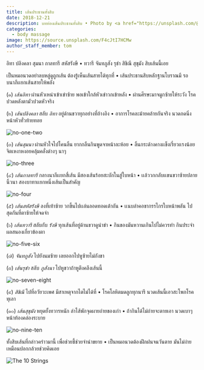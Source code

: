 ```yaml
---
title: เส้นประธานทั้งสิบ
date: 2018-12-21
description: บทท่องเส้นประธานทั้งสิบ • Photo by <a href="https://unsplash.com/@sssyexap">Nhia Moua</a> on <a href="https://unsplash.com/">Unsplash</a>
categories:
  - body massage
image: https://source.unsplash.com/F4cJtI7HCMw
author_staff_member: tom
---
```

อิทา ปลิงคลา สุมนา กาลทารี สหัสรังษี • ทวารี จันทภูสัง รุชำ สิขิณี สุขุมัง สิบเส้นนี้เอย

เป็นหมอนวดอย่าลบหลู่ดูถูกเส้น ต้องรู้เห็นเส้นสายได้ทุกที่ • เส้นประธานสิบหลักฐานโบราณมี รอบนาภีเเยกเส้นสายให้พลัง

(๑) *เส้นอิทา* ผ่านหัวเหน่าเข้าเข่าซ้าย พอเข้าใกล้หัวเข่าวกเข้าหลัง • ผ่านศีรษะมาจมูกซ้ายให้ระวัง โรคปวดหลังตามัวปวดหัวจริง

(๒) *เส้นปลิงคลา* สลับ *อิทา* อยู่ด้านขวาทุกอย่างที่อ้างอิง • อาการโรคละม้ายคล้ายกันจริง นวดกดนิ่งหน้าหัวทั่วท้ายทอย

![no-one-two](https://res.cloudinary.com/sdees-reallife/image/upload/c_scale,w_400/v1552466401/ten-01.jpg)

(๓) *เส้นสุมนา* ผ่านหัวใจไปโคนลิ้น ยากกลืนกินพูดจาหน้าละห้อย • ลิ้นกระด้างคางเเข็งเรี่ยวเเรงน้อย จิตเหงาหงอยคลุ้มคลั่งต่างๆ นาๆ

![no-three](https://res.cloudinary.com/sdees-reallife/image/upload/c_scale,w_400/v1552466401/ten-03.jpg)

(๔) *เส้นกาลทารี* กลางนาภีเเยกสี่เส้น มีสองเส้นร้อยสะบักในสู่ใบหน้า • เเล้ววกกลับเเขนขวาซ้ายปลายนิ้วนา สองบาทาเเยกหนึ่งเส้นเป็นสำคัญ

![no-four](https://res.cloudinary.com/sdees-reallife/image/upload/c_scale,w_400/v1552466401/ten-04.jpg)

(๕) *เส้นสหัสรังษี* ลงที่เท้าซ้าย วกขึ้นไปเเล่นลอดทอดเต้าถัน • เเนบลำคอขากรรไกรใบหน้าพลัน ไปสุดกันที่ตาซ้ายให้จดจำ

(๖) *เส้นทวารี* สลับกับ *รังษี* ทุกเส้นที่อยู่ด้านขวาดูนำขำ • กินของมันหวานเกินไปไม่ควรทำ กินประจำผลสนองเกี่ยวข้องตา

![no-five-six](https://res.cloudinary.com/sdees-reallife/image/upload/c_scale,w_400/v1552466401/ten-05.jpg)

(๗) *จันทภูสัง* ไปยังนมซ้าย เลยออกไปหูซ้ายไม่กังขา

(๘) *เส้นรุชำ* สลับ *ภูสังนา* ไปหูขวาถ้าหูตึงคลึงเส้นนี้

![no-seven-eight](https://res.cloudinary.com/sdees-reallife/image/upload/c_scale,w_400/v1552466401/ten-07.jpg)

(๙) *สิขิณี* ไปที่อวัยวะเพศ มีสาเหตุจากไตไม่ได้ที่ • โรคโลหิตมดลูกทุกนารี นวดเส้นนี้เอวสะโพกโรคทุเลา

(๑๐) *เส้นสุขุมัง* หยุดยั้งทวารหนัก ลำไส้พักจุดผายถ่ายของเก่า • ถ้ากินได้ไม่ถ่ายจะตายเอา นวดเบาๆ หน้าท้องคล่องระบาย

![no-nine-ten](https://res.cloudinary.com/sdees-reallife/image/upload/c_scale,w_400/v1552466401/ten-09.jpg)

ทั้งสิบเส้นที่กล่าวคร่าวมานี้ เพื่อช่วยชี้ช่วยจำนำขยาย • เป็นหมอนวดต้องฝึกฝนจนวันตาย มันไม่ง่ายเหมือนปอกกล้วยช่วยคิดเอย

![The 10 Strings](https://res.cloudinary.com/sdees-reallife/image/upload/c_scale,w_400/v1552465838/10.jpg)
